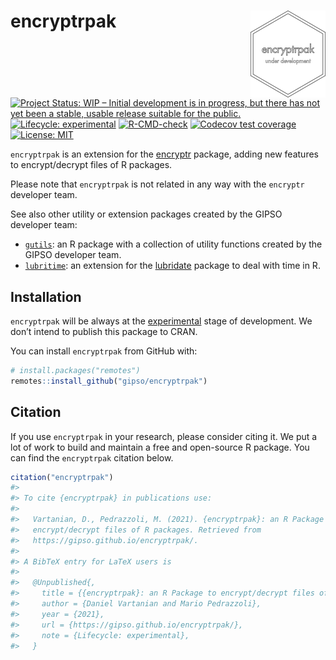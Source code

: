 
<!-- README.md is generated from README.Rmd. Please edit that file -->

# encryptrpak <a href='https://gipso.github.io/encryptrpak'><img src='man/figures/logo.png' align="right" height="139" /></a>

<!-- badges: start -->

[![Project Status: WIP – Initial development is in progress, but there
has not yet been a stable, usable release suitable for the
public.](https://www.repostatus.org/badges/latest/wip.svg)](https://www.repostatus.org/#wip)
[![Lifecycle:
experimental](https://img.shields.io/badge/lifecycle-experimental-orange.svg)](https://lifecycle.r-lib.org/articles/stages.html#experimental)
[![R-CMD-check](https://github.com/gipso/encryptrpak/workflows/R-CMD-check/badge.svg)](https://github.com/gipso/encryptrpak/actions)
[![Codecov test
coverage](https://codecov.io/gh/gipso/encryptrpak/branch/main/graph/badge.svg)](https://codecov.io/gh/gipso/encryptrpak?branch=main)
[![License:
MIT](https://img.shields.io/badge/license-MIT-green)](https://choosealicense.com/licenses/mit/)
<!-- badges: end -->

`encryptrpak` is an extension for the
[encryptr](https://github.com/SurgicalInformatics/encryptr) package,
adding new features to encrypt/decrypt files of R packages.

Please note that `encryptrpak` is not related in any way with the
`encryptr` developer team.

See also other utility or extension packages created by the GIPSO
developer team:

-   [`gutils`](https://github.com/gipso/encryptrpak): an R package with
    a collection of utility functions created by the GIPSO developer
    team.
-   [`lubritime`](https://github.com/gipso/lubritime): an extension for
    the [lubridate](https://github.com/tidyverse/lubridate) package to
    deal with time in R.

## Installation

`encryptrpak` will be always at the
[experimental](https://lifecycle.r-lib.org/articles/stages.html#experimental)
stage of development. We don’t intend to publish this package to CRAN.

You can install `encryptrpak` from GitHub with:

``` r
# install.packages("remotes")
remotes::install_github("gipso/encryptrpak")
```

## Citation

If you use `encryptrpak` in your research, please consider citing it. We
put a lot of work to build and maintain a free and open-source R
package. You can find the `encryptrpak` citation below.

``` r
citation("encryptrpak")
#> 
#> To cite {encryptrpak} in publications use:
#> 
#>   Vartanian, D., Pedrazzoli, M. (2021). {encryptrpak}: an R Package to
#>   encrypt/decrypt files of R packages. Retrieved from
#>   https://gipso.github.io/encryptrpak/.
#> 
#> A BibTeX entry for LaTeX users is
#> 
#>   @Unpublished{,
#>     title = {{encryptrpak}: an R Package to encrypt/decrypt files of R packages},
#>     author = {Daniel Vartanian and Mario Pedrazzoli},
#>     year = {2021},
#>     url = {https://gipso.github.io/encryptrpak/},
#>     note = {Lifecycle: experimental},
#>   }
```
